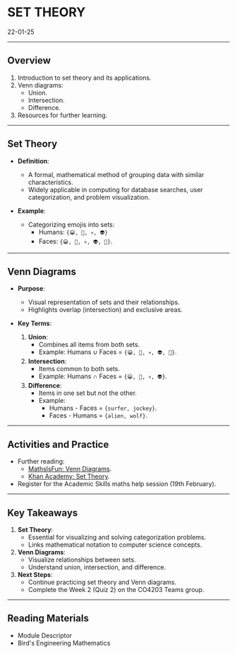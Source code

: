 # SET THEORY
22-01-25

---

## Overview
1. Introduction to set theory and its applications.
2. Venn diagrams:
   - Union.
   - Intersection.
   - Difference.
3. Resources for further learning.

---

## Set Theory
- **Definition**:
  - A formal, mathematical method of grouping data with similar characteristics.
  - Widely applicable in computing for database searches, user categorization, and problem visualization.

- **Example**:
  - Categorizing emojis into sets:
    - Humans: `{😀, 🤭, 💀, 👽}`
    - Faces: `{😀, 🤭, 💀, 👽, 💭}`.

---

## Venn Diagrams
- **Purpose**:
  - Visual representation of sets and their relationships.
  - Highlights overlap (intersection) and exclusive areas.

- **Key Terms**:
  1. **Union**:
     - Combines all items from both sets.
     - Example: Humans ∪ Faces = `{😀, 🤭, 💀, 👽, 💭}`.
  2. **Intersection**:
     - Items common to both sets.
     - Example: Humans ∩ Faces = `{😀, 🤭, 💀, 👽}`.
  3. **Difference**:
     - Items in one set but not the other.
     - Example:
       - Humans - Faces = `{surfer, jockey}`.
       - Faces - Humans = `{alien, wolf}`.

---

## Activities and Practice
   - Further reading:
     - [MathsIsFun: Venn Diagrams](https://www.mathsisfun.com/sets/venn-diagrams.html).
     - [Khan Academy: Set Theory](https://youtu.be/jAfNg3ylZAI).
   - Register for the Academic Skills maths help session (19th February).

---

## Key Takeaways
1. **Set Theory**:
   - Essential for visualizing and solving categorization problems.
   - Links mathematical notation to computer science concepts.
2. **Venn Diagrams**:
   - Visualize relationships between sets.
   - Understand union, intersection, and difference.
3. **Next Steps**:
   - Continue practicing set theory and Venn diagrams.
   - Complete the Week 2 (Quiz 2) on the CO4203 Teams group.

---

## Reading Materials
- Module Descriptor
- Bird's Engineering Mathematics